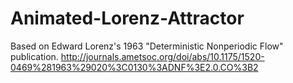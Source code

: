 # Animated-Lorenz-Attractor
Based on Edward Lorenz's 1963 "Deterministic Nonperiodic Flow" publication.
http://journals.ametsoc.org/doi/abs/10.1175/1520-0469%281963%29020%3C0130%3ADNF%3E2.0.CO%3B2
